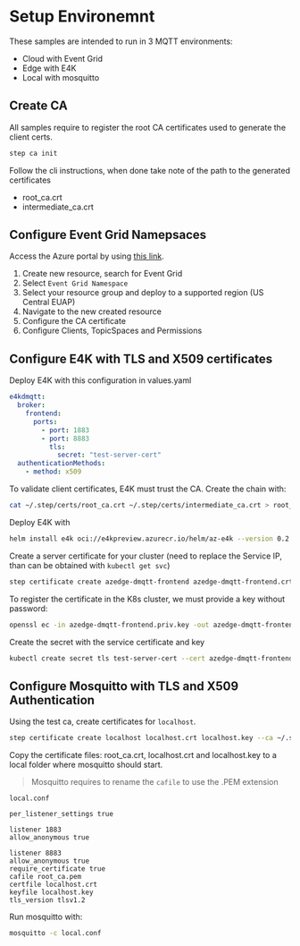 # Setup Environemnt

These samples are intended to run in 3 MQTT environments:

- Cloud with Event Grid
- Edge with E4K
- Local with mosquitto


## Create CA

All samples require to register the root CA certificates used to generate the client certs.

```bash
step ca init
```

Follow the cli instructions, when done take note of the path to the generated certificates

- root_ca.crt
- intermediate_ca.crt

## Configure Event Grid Namepsaces

Access the Azure portal by using [this link](https://portal.azure.com/?microsoft_azure_marketplace_ItemHideKey=PubSubNamespace&microsoft_azure_eventgrid_assettypeoptions={"PubSubNamespace":{"options":""}}).

1. Create new resource, search for Event Grid
2. Select `Event Grid Namespace`
3. Select your resource group and deploy to a supported region (US Central EUAP)
4. Navigate to the new created resource
5. Configure the CA certificate
6. Configure Clients, TopicSpaces and Permissions

## Configure E4K with TLS and X509 certificates

Deploy E4K with this configuration in values.yaml

```yaml
e4kdmqtt:
  broker:
    frontend:
      ports:
        - port: 1883
        - port: 8883
          tls:
            secret: "test-server-cert"
  authenticationMethods:
    - method: x509
```

To validate client certificates, E4K must trust the CA. Create the chain with:

```bash
cat ~/.step/certs/root_ca.crt ~/.step/certs/intermediate_ca.crt > root_ca_cert.pem
```

Deploy E4K with

```bash
helm install e4k oci://e4kpreview.azurecr.io/helm/az-e4k --version 0.2.0 -f ./values.yaml --set-file e4kdmqtt.authentication.x509.clientTrustedRoots=root_ca_cert.pem
```

Create a server certificate for your cluster (need to replace the Service IP, than can be obtained with `kubectl get svc`)

```bash
step certificate create azedge-dmqtt-frontend azedge-dmqtt-frontend.crt azedge-dmqtt-frontend.priv.key --profile leaf --ca ~/.step/certs/intermediate_ca.crt --ca-key ~/.step/secrets/intermediate_ca_key --san azedge-dmqtt-frontend --san <DMQTT-Service-IP>
```

To register the certificate in the K8s cluster, we must provide a key without password:

```bash
openssl ec -in azedge-dmqtt-frontend.priv.key -out azedge-dmqtt-frontend.key
```

Create the secret with the service certificate and key

```bash
kubectl create secret tls test-server-cert --cert azedge-dmqtt-frontend.crt --key azedge-dmqtt-frontend.key
```


## Configure Mosquitto with TLS and X509 Authentication

Using the test ca, create certificates for `localhost`. 

```bash
step certificate create localhost localhost.crt localhost.key --ca ~/.step/certs/intermediate_ca.crt --ca-key ~/.step/secrets/intermediate_ca_key
```

Copy the certificate files: root_ca.crt, localhost.crt and localhost.key to a local folder where mosquitto should start.

> Mosquitto requires to rename the `cafile` to use the .PEM extension

`local.conf`

```text
per_listener_settings true

listener 1883
allow_anonymous true

listener 8883
allow_anonymous true
require_certificate true
cafile root_ca.pem
certfile localhost.crt
keyfile localhost.key
tls_version tlsv1.2
```

Run mosquitto with:

```bash
mosquitto -c local.conf
```
